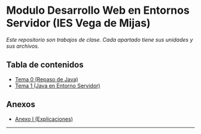 # Modulo Desarrollo Web en Entornos Servidor (IES Vega de Mijas)

_Este repositorio son trabajos de clase. Cada apartado tiene sus unidades y sus archivos._

## Tabla de contenidos
- [Tema 0 (Repaso de Java)](https://github.com/DomingoFloresOrtega/DWS_DAW/tree/master/u0Domingo)
- [Tema 1 (Java en Entorno Servidor)](https://github.com/DomingoFloresOrtega/DWS_DAW/tree/master/u1Domingo)

## Anexos
- [Anexo I (Explicaciones)](https://github.com/DomingoFloresOrtega/DWS_DAW/tree/master/Explicaciones)
---
